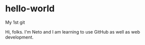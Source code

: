 # hello-world
My 1st git

Hi, folks.
I'm Neto and I am learning to use GitHub as well as web development.
